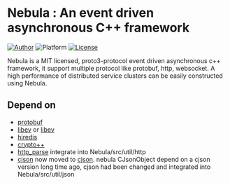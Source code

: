 # Nebula : An event driven asynchronous C++ framework
[![Author](https://img.shields.io/badge/author-@Bwar-blue.svg?style=flat)](cqc@vip.qq.com)  ![Platform](https://img.shields.io/badge/platform-Linux-green.svg?style=flat) [![License](https://img.shields.io/github/license/mashape/apistatus.svg)](LICENSE)<br/>

Nebula is a MIT licensed, proto3-protocol event driven asynchronous c++ framework, it support multiple  protocol like protobuf, http, websocket. A high performance of distributed service clusters can be  easily constructed using Nebula.
    
## Depend on
   * [protobuf](https://github.com/google/protobuf)
   * [libev](http://software.schmorp.de/pkg/libev.html) or [libev](https://github.com/kindy/libev)
   * [hiredis](https://github.com/redis/hiredis)
   * [crypto++](http://www.cryptopp.com)
   * [http_parse](https://github.com/nodejs/http-parser) integrate into Nebula/src/util/http 
   * [cjson](http://sourceforge.net/projects/cjson/) now moved to [cjson](https://github.com/DaveGamble/cJSON). nebula CJsonObject depend on a cjson version long time ago, cjson had been changed and integrated into Nebula/src/util/json
